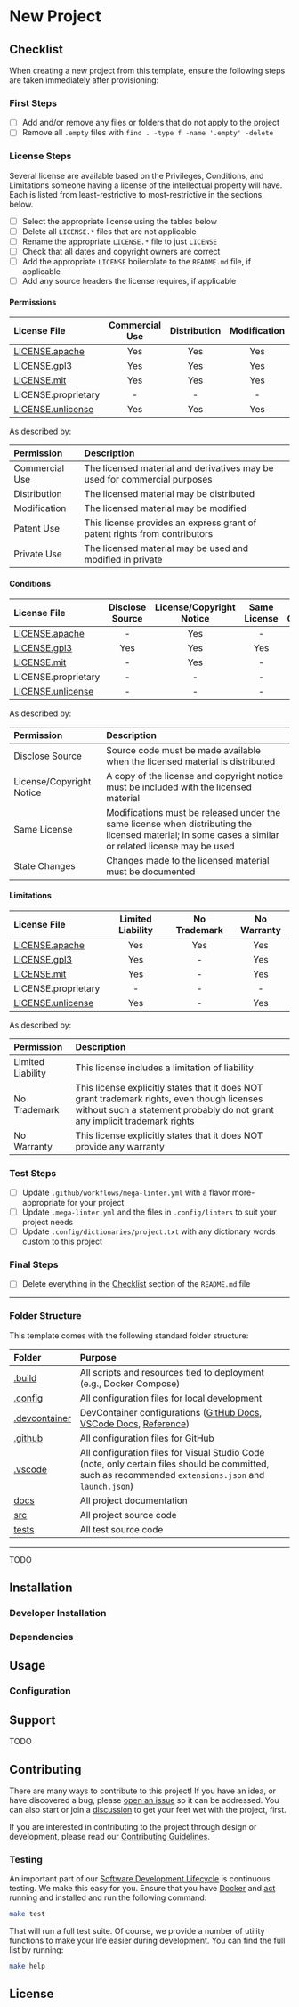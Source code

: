 # New Project

## Checklist

When creating a new project from this template, ensure the following steps are taken immediately after provisioning:

### First Steps

- [ ] Add and/or remove any files or folders that do not apply to the project
- [ ] Remove all `.empty` files with `find . -type f -name '.empty' -delete`

### License Steps

Several license are available based on the Privileges, Conditions, and Limitations someone having a license of the
intellectual property will have. Each is listed from least-restrictive to most-restrictive in the sections, below.

- [ ] Select the appropriate license using the tables below
- [ ] Delete all `LICENSE.*` files that are not applicable
- [ ] Rename the appropriate `LICENSE.*` file to just `LICENSE`
- [ ] Check that all dates and copyright owners are correct
- [ ] Add the appropriate `LICENSE` boilerplate to the `README.md` file, if applicable
- [ ] Add any source headers the license requires, if applicable

<!-- editorconfig-checker-disable -->

#### Permissions

| License File                   | Commercial Use | Distribution | Modification | Patent Use | Private Use |
|:-------------------------------|:--------------:|:------------:|:------------:|:----------:|:-----------:|
| [LICENSE.apache][apache]       |      Yes       |     Yes      |     Yes      |    Yes     |     Yes     |
| [LICENSE.gpl3][gpl3]           |      Yes       |     Yes      |     Yes      |    Yes     |     Yes     |
| [LICENSE.mit][mit]             |      Yes       |     Yes      |     Yes      |     -      |     Yes     |
| LICENSE.proprietary            |       -        |      -       |      -       |     -      |      -      |
| [LICENSE.unlicense][unlicense] |      Yes       |     Yes      |     Yes      |     -      |     Yes     |

As described by:

| Permission     | Description                                                               |
|:---------------|:--------------------------------------------------------------------------|
| Commercial Use | The licensed material and derivatives may be used for commercial purposes |
| Distribution   | The licensed material may be distributed                                  |
| Modification   | The licensed material may be modified                                     |
| Patent Use     | This license provides an express grant of patent rights from contributors |
| Private Use    | The licensed material may be used and modified in private                 |

#### Conditions

| License File                   | Disclose Source | License/Copyright Notice | Same License | State Changes |
|:-------------------------------|:---------------:|:------------------------:|:------------:|:-------------:|
| [LICENSE.apache][apache]       |        -        |           Yes            |      -       |      Yes      |
| [LICENSE.gpl3][gpl3]           |       Yes       |           Yes            |     Yes      |      Yes      |
| [LICENSE.mit][mit]             |        -        |           Yes            |      -       |       -       |
| LICENSE.proprietary            |        -        |            -             |      -       |       -       |
| [LICENSE.unlicense][unlicense] |        -        |            -             |      -       |       -       |

As described by:

| Permission               | Description                                                                                                                                           |
|:-------------------------|:------------------------------------------------------------------------------------------------------------------------------------------------------|
| Disclose Source          | Source code must be made available when the licensed material is distributed                                                                          |
| License/Copyright Notice | A copy of the license and copyright notice must be included with the licensed material                                                                |
| Same License             | Modifications must be released under the same license when distributing the licensed material; in some cases a similar or related license may be used |
| State Changes            | Changes made to the licensed material must be documented                                                                                              |

#### Limitations

| License File                   | Limited Liability | No Trademark | No Warranty |
|:-------------------------------|:-----------------:|:------------:|:-----------:|
| [LICENSE.apache][apache]       |        Yes        |     Yes      |     Yes     |
| [LICENSE.gpl3][gpl3]           |        Yes        |      -       |     Yes     |
| [LICENSE.mit][mit]             |        Yes        |      -       |     Yes     |
| LICENSE.proprietary            |         -         |      -       |      -      |
| [LICENSE.unlicense][unlicense] |        Yes        |      -       |     Yes     |

As described by:

| Permission        | Description                                                                                                                                                               |
|:------------------|:--------------------------------------------------------------------------------------------------------------------------------------------------------------------------|
| Limited Liability | This license includes a limitation of liability                                                                                                                           |
| No Trademark      | This license explicitly states that it does NOT grant trademark rights, even though licenses without such a statement probably do not grant any implicit trademark rights |
| No Warranty       | This license explicitly states that it does NOT provide any warranty                                                                                                      |

<!-- editorconfig-checker-enable -->

### Test Steps

- [ ] Update `.github/workflows/mega-linter.yml` with a flavor more-appropriate for your project
- [ ] Update `.mega-linter.yml` and the files in `.config/linters` to suit your project needs
- [ ] Update `.config/dictionaries/project.txt` with any dictionary words custom to this project

### Final Steps

- [ ] Delete everything in the [Checklist](#checklist) section of the `README.md` file

---

### Folder Structure

This template comes with the following standard folder structure:

<!-- editorconfig-checker-disable -->

| Folder                         | Purpose                                                                                                                                                |
|:-------------------------------|:-------------------------------------------------------------------------------------------------------------------------------------------------------|
| [.build](.build)               | All scripts and resources tied to deployment (e.g., Docker Compose)                                                                                    |
| [.config](.config)             | All configuration files for local development                                                                                                          |
| [.devcontainer](.devcontainer) | DevContainer configurations ([GitHub Docs][dc-gh], [VSCode Docs][dc-vsc], [Reference][dc-ref])                                                         |
| [.github](.github)             | All configuration files for GitHub                                                                                                                     |
| [.vscode](.vscode)             | All configuration files for Visual Studio Code (note, only certain files should be committed, such as recommended `extensions.json` and `launch.json`) |
| [docs](docs)                   | All project documentation                                                                                                                              |
| [src](src)                     | All project source code                                                                                                                                |
| [tests](tests)                 | All test source code                                                                                                                                   |

<!-- editorconfig-checker-enable -->

<!-- Hyperlink Repository -->

<!-- editorconfig-checker-disable -->

[apache]: https://choosealicense.com/licenses/apache-2.0/
[gpl3]: https://choosealicense.com/licenses/gpl-3.0/
[mit]: https://choosealicense.com/licenses/mit/
[unlicense]: https://choosealicense.com/licenses/unlicense/
[dc-gh]: https://docs.github.com/en/codespaces/setting-up-your-project-for-codespaces/adding-a-dev-container-configuration/introduction-to-dev-containers
[dc-ref]: https://github.com/oxsecurity/megalinter/tree/main/.devcontainer
[dc-vsc]: https://code.visualstudio.com/docs/devcontainers/containers

<!-- editorconfig-checker-enable -->

---

<!-- !!! For new projects, delete this line and above when done following the Checklist above !!! -->

TODO <!-- Badges (release, license, build status, coverage) and hero image -->

<!-- see: https://github.com/andrewvaughan/better-jira-reporting -->
<!-- see: https://github.com/nimbus-pi/nimbus-pi -->

<!-- Enter the description of your project here -->

## Installation

<!-- Add installation instructions here -->

### Developer Installation

<!-- Add developer dependency installation instructions here -->

### Dependencies

<!-- Add development dependency installation instructions here -->

## Usage

<!-- Add usage instructions here -->

### Configuration

<!-- Add configuration details here -->

## Support

TODO

## Contributing

There are many ways to contribute to this project! If you have an idea, or have discovered a bug, please
[open an issue][new-issue] so it can be addressed. You can also start or join a [discussion][discussions] to get your
feet wet with the project, first.

If you are interested in contributing to the project through design or development, please read our
[Contributing Guidelines][contributing].

### Testing

An important part of our [Software Development Lifecycle][sdlc] is continuous testing. We make this easy for you. Ensure
that you have [Docker][docker] and [act][act] running and installed and run the following command:

```bash
make test
```

That will run a full test suite. Of course, we provide a number of utility functions to make your life easier during
development. You can find the full list by running:

```bash
make help
```

## License

<!-- Add selected license short text in this area -->

<!-- Link Repository -->

<!-- TODO -->

[act]: https://github.com/nektos/act
[contributing]: TODO
[discussions]: https://github.com/andrewvaughan/template-core/discussions
[docker]: https://www.docker.com/
[new-issue]: https://github.com/andrewvaughan/template-core/issues/new
[sdlc]: TODO

